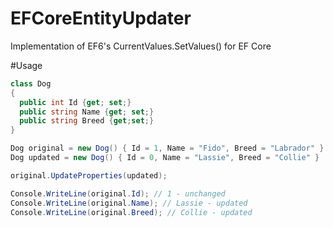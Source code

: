# EFCoreEntityUpdater
Implementation of EF6's CurrentValues.SetValues() for EF Core

#Usage

```c#
class Dog
{
  public int Id {get; set;}
  public string Name {get; set;}
  public string Breed {get;set;}
}

Dog original = new Dog() { Id = 1, Name = "Fido", Breed = "Labrador" }
Dog updated = new Dog() { Id = 0, Name = "Lassie", Breed = "Collie" }

original.UpdateProperties(updated);

Console.WriteLine(original.Id); // 1 - unchanged
Console.WriteLine(original.Name); // Lassie - updated
Console.WriteLine(original.Breed); // Collie - updated
```
